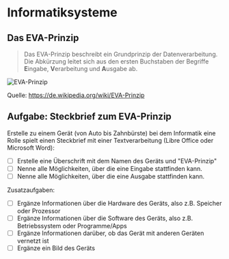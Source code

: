 # Informatiksysteme

## Das EVA-Prinzip

> Das EVA-Prinzip beschreibt ein Grundprinzip der Datenverarbeitung. Die Abkürzung leitet sich aus den ersten Buchstaben der Begriffe **E**ingabe, **V**erarbeitung und **A**usgabe ab.

![EVA-Prinzip](https://upload.wikimedia.org/wikipedia/commons/thumb/f/f2/EVA-Prinzip.svg/1920px-EVA-Prinzip.svg.png)

Quelle: https://de.wikipedia.org/wiki/EVA-Prinzip

## Aufgabe: Steckbrief zum EVA-Prinzip

Erstelle zu einem Gerät (von Auto bis Zahnbürste) bei dem Informatik eine Rolle spielt einen Steckbrief mit einer Textverarbeitung (Libre Office oder Microsoft Word):

- [ ] Erstelle eine Überschrift mit dem Namen des Geräts und "EVA-Prinzip"
- [ ] Nenne alle Möglichkeiten, über die eine Eingabe stattfinden kann.
- [ ] Nenne alle Möglichkeiten, über die eine Ausgabe stattfinden kann.

Zusatzaufgaben:
- [ ] Ergänze Informationen über die Hardware des Geräts, also z.B. Speicher oder Prozessor
- [ ] Ergänze Informationen über die Software des Geräts, also z.B. Betriebssystem oder Programme/Apps
- [ ] Ergänze Informationen darüber, ob das Gerät mit anderen Geräten vernetzt ist
- [ ] Ergänze ein Bild des Geräts
